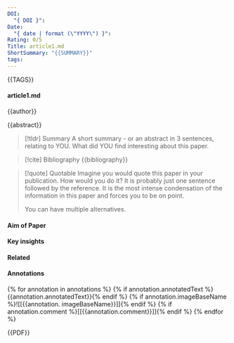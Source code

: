 ```yaml
---
DOI:
  "{ DOI }": 
Date:
  "{ date | format (\"YYYY\") }": 
Rating: 0/5
Title: article1.md
ShortSummary: "{{SUMMARY}}"
tags:
---
```

{{TAGS}}

#### article1.md
{{author}}

{{abstract}}

> [!tldr] Summary
> A short summary - or an abstract in 3 sentences, relating to YOU. What did YOU find interesting about this paper. 

> [!cite] Bibliography
>{{bibliography}}

> [!quote] Quotable
> Imagine you would quote this paper in your publication. How would you do it? It is probably just one sentence followed by the reference. It is the most intense condensation of the information in this paper and forces you to be on point. 
> 
> You can have multiple alternatives. 


#### Aim of Paper


#### Key insights 


#### Related

#### Annotations

{% for annotation in annotations %}
{% if annotation.annotatedText %}{{annotation.annotatedText}}{% endif %} 
{% if annotation.imageBaseName %}![[{{annotation. imageBaseName}}]]{% endif %}
{% if annotation.comment %}[[{{annotation.comment}}]]{% endif %} 
{% endfor %}

{{PDF}}